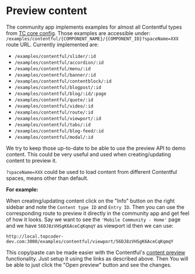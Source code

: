 # Preview content
The community app implements examples for almost all Contentful types from [TC core config](https://github.com/topcoder-platform/community-app/blob/develop/config/contentful/tc-core.json). Those examples are accessible under: `/examples/contentful/{COMPONENT_NAME}/{COMPONENT_ID}?spaceName=XXX` route URL. Currently implemented are:

- `/examples/contentful/slider/:id`
- `/examples/contentful/accordion/:id`
- `/examples/contentful/menu/:id`
- `/examples/contentful/banner/:id`
- `/examples/contentful/contentblock/:id`
- `/examples/contentful/blogpost/:id`
- `/examples/contentful/blog/:id/:page`
- `/examples/contentful/quote/:id`
- `/examples/contentful/video/:id`
- `/examples/contentful/route/:id`
- `/examples/contentful/viewport/:id`
- `/examples/contentful/tabs/:id`
- `/examples/contentful/blog-feed/:id`
- `/examples/contentful/modal/:id`

We try to keep those up-to-date to be able to use the preview API to demo content. This could be very useful and used when creating/updating content to preview it.

`?spaceName=XXX` could be used to load content from different Contentful spaces, means other than default.

**For example:**

When creating/updating content click on the "Info" button on the right sidebar and note the `Content type ID` and `Entry ID`. Then you can use the corresponding route to preview it directly in the community app and get feel of how it looks. Say we want to see the `'Mobile Community - Home'` page and we have `56DJ8zVHSgK6AceCqKqmqY` as viewport id then we can use:

`http://local.topcoder-dev.com:3000/examples/contentful/viewport/56DJ8zVHSgK6AceCqKqmqY`

This copy/paste can be made easier with the Contentful's [content preview](https://www.contentful.com/r/knowledgebase/setup-content-preview/) functionality. Just setup it using the links as described above. Then You will be able to just click the "Open preview" button and see the changes.